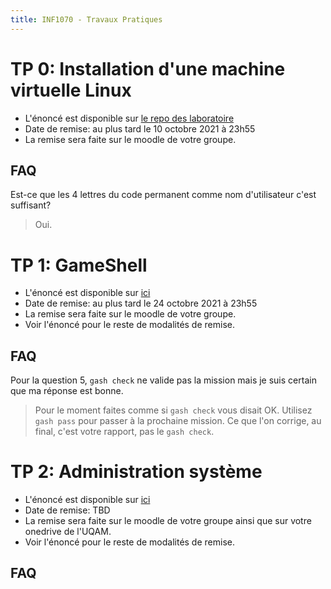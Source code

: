```yaml
---
title: INF1070 - Travaux Pratiques
---
```


# TP 0: Installation d'une machine virtuelle Linux

 - L'énoncé est disponible sur [le repo des laboratoire](https://gitlab.info.uqam.ca/inf1070/labs/-/blob/master/eval_installationLinux_Docker/README.md)
 - Date de remise: au plus tard le 10 octobre 2021 à 23h55
 - La remise sera faite sur le moodle de votre groupe.

## FAQ

Est-ce que les 4 lettres du code permanent comme nom d'utilisateur c'est suffisant?

> Oui.

# TP 1: GameShell

 - L'énoncé est disponible sur [ici](https://gitlab.info.uqam.ca/inf1070/tp1-a21/-/tree/master)
 - Date de remise: au plus tard le 24 octobre 2021 à 23h55
 - La remise sera faite sur le moodle de votre groupe.
 - Voir l'énoncé pour le reste de modalités de remise.

## FAQ

Pour la question 5, `gash check` ne valide pas la mission mais je suis certain que ma réponse est bonne.

>Pour le moment faites comme si `gash check` vous disait OK. Utilisez `gash pass` pour passer à la prochaine mission. Ce que l'on corrige, au final, c'est votre rapport, pas le `gash check`.

# TP 2: Administration système

 - L'énoncé est disponible sur [ici](https://gitlab.info.uqam.ca/inf1070/213-TP2/)
 - Date de remise: TBD
 - La remise sera faite sur le moodle de votre groupe ainsi que sur votre onedrive de l'UQAM.
 - Voir l'énoncé pour le reste de modalités de remise.

## FAQ
